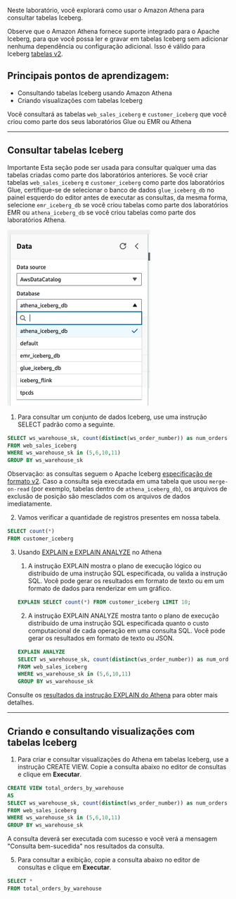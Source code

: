 Neste laboratório, você explorará como usar o Amazon Athena para consultar tabelas Iceberg.

Observe que o Amazon Athena fornece suporte integrado para o Apache Iceberg, para que você possa ler e gravar em tabelas Iceberg sem adicionar nenhuma dependência ou configuração adicional. Isso é válido para Iceberg [tabelas v2]([https://iceberg.apache.org/spec/\#version\-2\-row\-level\-deletes](https://iceberg.apache.org/spec/#version-2-row-level-deletes)).

## Principais pontos de aprendizagem:

* Consultando tabelas Iceberg usando Amazon Athena
* Criando visualizações com tabelas Iceberg

Você consultará as tabelas `web_sales_iceberg` e `customer_iceberg` que você criou como parte dos seus laboratórios Glue ou EMR ou Athena

---

## Consultar tabelas Iceberg

Importante
Esta seção pode ser usada para consultar qualquer uma das tabelas criadas como parte dos laboratórios anteriores.
Se você criar tabelas `web_sales_iceberg` e `customer_iceberg` como parte dos laboratórios Glue, certifique-se de selecionar o banco de dados `glue_iceberg_db` no painel esquerdo do editor antes de executar as consultas, da mesma forma, selecione `emr_iceberg_db` se você criou tabelas como parte dos laboratórios EMR ou `athena_iceberg_db` se você criou tabelas como parte dos laboratórios Athena.

![db_selection](img/select_db_athena.png)

1. Para consultar um conjunto de dados Iceberg, use uma instrução SELECT padrão como a seguinte.

``` sql
SELECT ws_warehouse_sk, count(distinct(ws_order_number)) as num_orders
FROM web_sales_iceberg
WHERE ws_warehouse_sk in (5,6,10,11)
GROUP BY ws_warehouse_sk
```

Observação: as consultas seguem o Apache Iceberg [especificação de formato v2](https://iceberg.apache.org/spec/#format-versioning). Caso a consulta seja executada em uma tabela que usou `merge-on-read` (por exemplo, tabelas dentro de `athena_iceberg_db`), os arquivos de exclusão de posição são mesclados com os arquivos de dados imediatamente.

2. Vamos verificar a quantidade de registros presentes em nossa tabela.

``` sql
SELECT count(*)
FROM customer_iceberg
```

3. Usando [EXPLAIN e EXPLAIN ANALYZE](https://docs.aws.amazon.com/athena/latest/ug/athena-explain-statement.html) no Athena


   1. A instrução EXPLAIN mostra o plano de execução lógico ou distribuído de uma instrução SQL especificada, ou valida a instrução SQL. Você pode gerar os resultados em formato de texto ou em um formato de dados para renderizar em um gráfico.

    ``` sql
    EXPLAIN SELECT count(*) FROM customer_iceberg LIMIT 10;
    ```

   2. A instrução EXPLAIN ANALYZE mostra tanto o plano de execução distribuído de uma instrução SQL especificada quanto o custo computacional de cada operação em uma consulta SQL. Você pode gerar os resultados em formato de texto ou JSON.

    ``` sql
    EXPLAIN ANALYZE
    SELECT ws_warehouse_sk, count(distinct(ws_order_number)) as num_orders
    FROM web_sales_iceberg
    WHERE ws_warehouse_sk in (5,6,10,11)
    GROUP BY ws_warehouse_sk
    ```

Consulte os [resultados da instrução EXPLAIN do Athena](https://docs.aws.amazon.com/athena/latest/ug/athena-explain-statement-understanding.html) para obter mais detalhes.

---

## Criando e consultando visualizações com tabelas Iceberg

1. Para criar e consultar visualizações do Athena em tabelas Iceberg, use a instrução CREATE VIEW. Copie a consulta abaixo no editor de consultas e clique em **Executar**.

``` sql
CREATE VIEW total_orders_by_warehouse
AS
SELECT ws_warehouse_sk, count(distinct(ws_order_number)) as num_orders
FROM web_sales_iceberg
WHERE ws_warehouse_sk in (5,6,10,11)
GROUP BY ws_warehouse_sk
```

A consulta deverá ser executada com sucesso e você verá a mensagem "Consulta bem-sucedida" nos resultados da consulta.

5. Para consultar a exibição, copie a consulta abaixo no editor de consultas e clique em **Executar**.

``` sql
SELECT *
FROM total_orders_by_warehouse
```